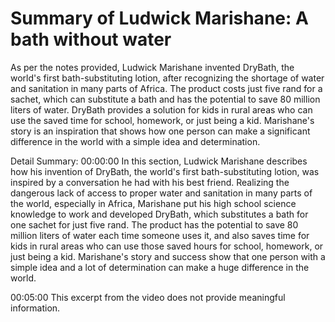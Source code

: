 # Summary of Ludwick Marishane: A bath without water

As per the notes provided, Ludwick Marishane invented DryBath, the world's first bath-substituting lotion, after recognizing the shortage of water and sanitation in many parts of Africa. The product costs just five rand for a sachet, which can substitute a bath and has the potential to save 80 million liters of water. DryBath provides a solution for kids in rural areas who can use the saved time for school, homework, or just being a kid. Marishane's story is an inspiration that shows how one person can make a significant difference in the world with a simple idea and determination.

Detail Summary: 
00:00:00
In this section, Ludwick Marishane describes how his invention of DryBath, the world's first bath-substituting lotion, was inspired by a conversation he had with his best friend. Realizing the dangerous lack of access to proper water and sanitation in many parts of the world, especially in Africa, Marishane put his high school science knowledge to work and developed DryBath, which substitutes a bath for one sachet for just five rand. The product has the potential to save 80 million liters of water each time someone uses it, and also saves time for kids in rural areas who can use those saved hours for school, homework, or just being a kid. Marishane's story and success show that one person with a simple idea and a lot of determination can make a huge difference in the world.

00:05:00
This excerpt from the video does not provide meaningful information.

